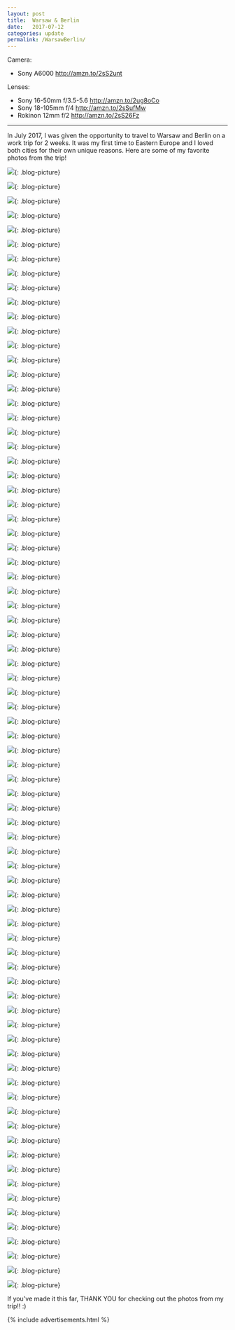 ```yaml
---
layout: post
title:  Warsaw & Berlin
date:   2017-07-12
categories: update
permalink: /WarsawBerlin/
---
```


Camera: 
  * Sony A6000   <http://amzn.to/2sS2unt>

Lenses:
  * Sony 16-50mm f/3.5-5.6 <http://amzn.to/2ug8oCo>
  * Sony 18-105mm f/4 <http://amzn.to/2sSufMw>
  * Rokinon 12mm f/2 <http://amzn.to/2sS26Fz>

* * *

In July 2017, I was given the opportunity to travel to Warsaw and Berlin on a work trip for 2 weeks. It was my first time to Eastern Europe and I loved both cities for their own unique reasons. Here are some of my favorite photos from the trip!

![](https://c1.staticflickr.com/5/4217/35039378543_039945e1c4_b.jpg){: .blog-picture}

![](https://c1.staticflickr.com/5/4287/35679871142_b22e458ede_b.jpg){: .blog-picture}

![](https://c1.staticflickr.com/5/4235/35008845944_005292cffd_b.jpg){: .blog-picture}

![](https://c1.staticflickr.com/5/4208/35808301616_da160c6d5f_b.jpg){: .blog-picture}

![](https://c1.staticflickr.com/5/4236/35008855644_02cf756187_b.jpg){: .blog-picture}

![](https://c1.staticflickr.com/5/4211/35717038471_558788559c_b.jpg){: .blog-picture}

![](https://c1.staticflickr.com/5/4233/35460920100_c712fdd0b9_b.jpg){: .blog-picture}

![](https://c1.staticflickr.com/5/4253/35460925510_eb03e5bbda_b.jpg){: .blog-picture}

![](https://c1.staticflickr.com/5/4253/35039359233_ae5c4d2b66_b.jpg){: .blog-picture}

![](https://c1.staticflickr.com/5/4265/35039364213_f9237057a5_b.jpg){: .blog-picture}

![](https://c1.staticflickr.com/5/4279/35008875864_992a496338_b.jpg){: .blog-picture}

![](https://c1.staticflickr.com/5/4217/35008887864_478913781c_b.jpg){: .blog-picture}

![](https://c1.staticflickr.com/5/4286/35717073161_1aa75fa013_b.jpg){: .blog-picture}

![](https://c1.staticflickr.com/5/4217/35039401013_cb6d373473_b.jpg){: .blog-picture}

![](https://c1.staticflickr.com/5/4277/35808367616_a6b37d130f_b.jpg){: .blog-picture}

![](https://c1.staticflickr.com/5/4286/35039413653_07dc4fb62a_b.jpg){: .blog-picture}

![](https://c1.staticflickr.com/5/4283/35460969390_f8a920be6a_b.jpg){: .blog-picture}

![](https://c1.staticflickr.com/5/4116/35039434783_cf93d618e5_b.jpg){: .blog-picture}

![](https://c1.staticflickr.com/5/4261/35460984110_339d49ab83_b.jpg){: .blog-picture}

![](https://c1.staticflickr.com/5/4284/35717103551_d9693a4768_b.jpg){: .blog-picture}

![](https://c1.staticflickr.com/5/4282/35008925004_6d563661e1_b.jpg){: .blog-picture}

![](https://c1.staticflickr.com/5/4205/35717115661_2beb9f51c8_b.jpg){: .blog-picture}

![](https://c1.staticflickr.com/5/4254/35039459343_bf93d59454_b.jpg){: .blog-picture}

![](https://c1.staticflickr.com/5/4206/35039463693_2c0c371d45_b.jpg){: .blog-picture}

![](https://c1.staticflickr.com/5/4258/35679949942_910575b1c3_b.jpg){: .blog-picture}

![](https://c1.staticflickr.com/5/4257/35039474513_33e6ac3305_b.jpg){: .blog-picture}

![](https://c1.staticflickr.com/5/4212/35679955262_d76fbf7399_b.jpg){: .blog-picture}

![](https://c1.staticflickr.com/5/4236/35808417236_081f73a797_b.jpg){: .blog-picture}

![](https://c1.staticflickr.com/5/4229/35679958762_238f30c82f_b.jpg){: .blog-picture}

![](https://c1.staticflickr.com/5/4241/35808424116_cfdaef564e_b.jpg){: .blog-picture}

![](https://c1.staticflickr.com/5/4277/35717167361_6168c96c3f_b.jpg){: .blog-picture}

![](https://c1.staticflickr.com/5/4263/35679969052_c6fc0a7dfb_b.jpg){: .blog-picture}

![](https://c1.staticflickr.com/5/4229/35848999715_1a36fab14d_b.jpg){: .blog-picture}

![](https://c1.staticflickr.com/5/4232/35717193951_07e5dc9bf0_b.jpg){: .blog-picture}

![](https://c1.staticflickr.com/5/4209/35808456536_2a134df54d_b.jpg){: .blog-picture}

![](https://c1.staticflickr.com/5/4284/35808462806_16e5a61d52_b.jpg){: .blog-picture}

![](https://c1.staticflickr.com/5/4253/35808469946_f18cbe817d_b.jpg){: .blog-picture}

![](https://c1.staticflickr.com/5/4241/35717203161_e3c810cb43_b.jpg){: .blog-picture}

![](https://c1.staticflickr.com/5/4230/35808480596_28542227f5_b.jpg){: .blog-picture}

![](https://c1.staticflickr.com/5/4256/35680015302_bb2ca0f257_b.jpg){: .blog-picture}

![](https://c1.staticflickr.com/5/4206/35680019482_6e2b66c0c6_b.jpg){: .blog-picture}

![](https://c1.staticflickr.com/5/4277/35039554613_c6bc277770_b.jpg){: .blog-picture}

![](https://c1.staticflickr.com/5/4290/35009016974_f287093e18_b.jpg){: .blog-picture}

![](https://c1.staticflickr.com/5/4215/35849072315_e2d4af1573_c.jpg){: .blog-picture}

![](https://c1.staticflickr.com/5/4254/35717230181_e2cf5506d5_b.jpg){: .blog-picture}

![](https://c1.staticflickr.com/5/4241/35717238931_34f4411e49_b.jpg){: .blog-picture}

![](https://c1.staticflickr.com/5/4213/35849085795_b2d4837ddd_b.jpg){: .blog-picture}

![](https://c1.staticflickr.com/5/4257/35717248601_b8998ce06a_c.jpg){: .blog-picture}

![](https://c1.staticflickr.com/5/4239/35808557566_427a658171_b.jpg){: .blog-picture}

![](https://c1.staticflickr.com/5/4266/35717252471_a48eed3a49_b.jpg){: .blog-picture}

![](https://c1.staticflickr.com/5/4255/35808563076_38576d8df8_b.jpg){: .blog-picture}

![](https://c1.staticflickr.com/5/4281/35717256831_14c318d5a4_c.jpg){: .blog-picture}

![](https://c1.staticflickr.com/5/4286/35009054724_77ab71f2b4_b.jpg){: .blog-picture}

![](https://c1.staticflickr.com/5/4210/35009065074_b70322c1f0_b.jpg){: .blog-picture}

![](https://c1.staticflickr.com/5/4255/35009076714_3311912128_b.jpg){: .blog-picture}

![](https://c1.staticflickr.com/5/4238/35849117295_055c707cfb_b.jpg){: .blog-picture}

![](https://c1.staticflickr.com/5/4233/35717291661_063d2c49fa_b.jpg){: .blog-picture}

![](https://c1.staticflickr.com/5/4277/35849125765_0e4dedcc59_c.jpg){: .blog-picture}

![](https://c1.staticflickr.com/5/4278/35680118402_b9b2f1496f_b.jpg){: .blog-picture}

![](https://c1.staticflickr.com/5/4265/35849143005_be1b47bf89_b.jpg){: .blog-picture}

![](https://c1.staticflickr.com/5/4287/35808631146_0c30dd859c_b.jpg){: .blog-picture}

![](https://c1.staticflickr.com/5/4290/35717331751_494d37118e_b.jpg){: .blog-picture}

![](https://c1.staticflickr.com/5/4208/35808644606_f25343f289_b.jpg){: .blog-picture}

![](https://c1.staticflickr.com/5/4242/35461189970_4b1659da13_c.jpg){: .blog-picture}

![](https://c1.staticflickr.com/5/4262/35461200880_f4b4e4f892_b.jpg){: .blog-picture}

![](https://c1.staticflickr.com/5/4265/35461211560_8d05fb1e5f_c.jpg){: .blog-picture}

![](https://c1.staticflickr.com/5/4206/35461218220_ea619afc47_c.jpg){: .blog-picture}

![](https://c1.staticflickr.com/5/4236/35849180895_64982b4486_b.jpg){: .blog-picture}

![](https://c1.staticflickr.com/5/4279/35461228100_a3117f86fb_b.jpg){: .blog-picture}

![](https://c1.staticflickr.com/5/4209/35461233860_244ea3fd0f_b.jpg){: .blog-picture}

![](https://c1.staticflickr.com/5/4264/35680181952_c236dcf9cf_b.jpg){: .blog-picture}

![](https://c1.staticflickr.com/5/4282/35461250690_7714eba3d5_b.jpg){: .blog-picture}

![](https://c1.staticflickr.com/5/4265/35461256350_caf212ed1e_b.jpg){: .blog-picture}

![](https://c1.staticflickr.com/5/4288/35461261180_2f82f01364_b.jpg){: .blog-picture}

![](https://c1.staticflickr.com/5/4257/35461265470_4897528486_b.jpg){: .blog-picture}

![](https://c1.staticflickr.com/5/4216/35461272490_73ee97592b_b.jpg){: .blog-picture}

![](https://c1.staticflickr.com/5/4261/35849222075_7affc0df26_b.jpg){: .blog-picture}

![](https://c1.staticflickr.com/5/4235/35039716123_b37cc90fd9_b.jpg){: .blog-picture}

If you've made it this far, THANK YOU for checking out the photos from my trip!! :)

{% include advertisements.html %}
